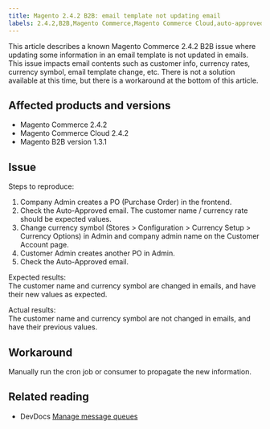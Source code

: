 ```yaml
---
title: Magento 2.4.2 B2B: email template not updating email
labels: 2.4.2,B2B,Magento Commerce,Magento Commerce Cloud,auto-approved email,consumer,email content change,email template,known issue,run cron,update,workaround
---
```


This article describes a known Magento Commerce 2.4.2 B2B issue where updating some information in an email template is not updated in emails. This issue impacts email contents such as customer info, currency rates, currency symbol, email template change, etc. There is not a solution available at this time, but there is a workaround at the bottom of this article.

## Affected products and versions

* Magento Commerce 2.4.2
* Magento Commerce Cloud 2.4.2
* Magento B2B version 1.3.1

## Issue

Steps to reproduce:

1. Company Admin creates a PO (Purchase Order) in the frontend.
1. Check the Auto-Approved email. The customer name / currency rate should be expected values.
1. Change currency symbol (Stores > Configuration > Currency Setup > Currency Options) in Admin and company admin name on the Customer Account page.
1. Customer Admin creates another PO in Admin.
1. Check the Auto-Approved email. 

Expected results:  
The customer name and currency symbol are changed in emails, and have their new values as expected.

Actual results:  
The customer name and currency symbol are not changed in emails, and have their previous values.

## Workaround

Manually run the cron job or consumer to propagate the new information.

## Related reading

* DevDocs [Manage message queues](https://devdocs.magento.com/guides/v2.4/config-guide/mq/manage-message-queues.html)
